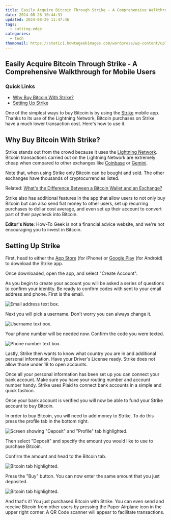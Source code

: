 ```yaml
---
title: Easily Acquire Bitcoin Through Strike - A Comprehensive Walkthrough for Mobile Users
date: 2024-08-26 10:44:31
updated: 2024-08-29 11:47:46
tags:
  - cutting-edge
categories:
  - tech
thumbnail: https://static1.howtogeekimages.com/wordpress/wp-content/uploads/2022/05/shutterstock_792061711.png
---
```


## Easily Acquire Bitcoin Through Strike - A Comprehensive Walkthrough for Mobile Users

### Quick Links

* [Why Buy Bitcoin With Strike?](https://facebook-record-videos.techidaily.com/new-2024-approved-diy-gif-creation-extracting-motion-from-youtube-videos/)
* [Setting Up Strike](https://program-issues.techidaily.com/revive-the-sounds-of-dying-light-top-tricks-to-overcome-sound-malfunctions/)

 One of the simplest ways to buy Bitcoin is by using the [Strike](https://strike.me/en/) mobile app. Thanks to its use of the Lightning Network, Bitcoin purchases on Strike have a much lower transaction cost. Here's how to use it.

##  Why Buy Bitcoin With Strike?

 Strike stands out from the crowd because it uses the [Lightning Network](https://location-social.techidaily.com/how-to-activate-and-use-life360-ghost-mode-on-htc-u23-drfone-by-drfone-virtual-android/). Bitcoin transactions carried out on the Lightning Network are extremely cheap when compared to other exchanges like [Coinbase](https://www.coinbase.com/) or [Gemini](https://www.gemini.com/).

 Note that, when using Strike only Bitcoin can be bought and sold. The other exchanges have thousands of cryptocurrencies listed.

Related: [What's the Difference Between a Bitcoin Wallet and an Exchange?](https://fake-location.techidaily.com/fake-the-location-to-get-around-the-mlb-blackouts-on-apple-iphone-15-pro-max-drfone-by-drfone-virtual-ios/) 

 Strike also has additional features in the app that allow users to not only buy Bitcoin but can also send fiat money to other users, set up recurring purchases to dollar cost average, and even set up their account to convert part of their paycheck into Bitcoin.

**Editor's Note**: How-To Geek is not a financial advice website, and we're not encouraging you to invest in Bitcoin.

##  Setting Up Strike

 First, head to either the [App Store](https://apps.apple.com/us/app/strike-bitcoin-payments/id1488724463) (for iPhone) or [Google Play](https://www.anrdoezrs.net/links/3607085/type/dlg/sid/UUhtgUeUpU205935/https://play.google.com/store/apps/details?id=zapsolutions.strike&hl=en%5FUS&gl=US) (for Android) to download the Strike app.

 Once downloaded, open the app, and select "Create Account".

 As you begin to create your account you will be asked a series of questions to confirm your identity. Be ready to confirm codes with sent to your email address and phone. First is the email.

![Email address text box.](https://static1.howtogeekimages.com/wordpress/wp-content/uploads/2022/05/IMG_3759-1.png) 

 Next you will pick a username. Don't worry you can always change it.

![Username text box.](https://static1.howtogeekimages.com/wordpress/wp-content/uploads/2022/05/IMG_3761-1.png) 

 Your phone number will be needed now. Confirm the code you were texted.

![Phone number text box.](https://static1.howtogeekimages.com/wordpress/wp-content/uploads/2022/05/IMG_3762-2.png) 

 Lastly, Strike then wants to know what country you are in and additional personal information. Have your Driver's License ready. Strike does not allow those under 18 to open accounts.

 Once all your personal information has been set up you can connect your bank account. Make sure you have your routing number and account number handy. Strike uses Plaid to connect bank accounts in a simple and quick fashion.

 Once your bank account is verified you will now be able to fund your Strike account to buy Bitcoin.

 In order to buy Bitcoin, you will need to add money to Strike. To do this press the profile tab in the bottom right.

![Screen showing &quot;Deposit&quot; and &quot;Profile&quot; tab highlighted.](https://static1.howtogeekimages.com/wordpress/wp-content/uploads/2022/05/IMG_3763-1.png) 

 Then select "Deposit" and specify the amount you would like to use to purchase Bitcoin.

 Confirm the amount and head to the Bitcoin tab.

![Bitcoin tab highlighted.](https://static1.howtogeekimages.com/wordpress/wp-content/uploads/2022/05/IMG_3764-1-1.png) 

 Press the "Buy" button. You can now enter the same amount that you just deposited.

![Bitcoin tab highlighted.](https://static1.howtogeekimages.com/wordpress/wp-content/uploads/2022/05/IMG_3764-1-1.png) 

 And that's it! You just purchased Bitcoin with Strike. You can even send and receive Bitcoin from other users by pressing the Paper Airplane icon in the upper right corner. A QR Code scanner will appear to facilitate transactions.

<ins class="adsbygoogle"
     style="display:block"
     data-ad-format="autorelaxed"
     data-ad-client="ca-pub-7571918770474297"
     data-ad-slot="1223367746"></ins>



<ins class="adsbygoogle"
     style="display:block"
     data-ad-client="ca-pub-7571918770474297"
     data-ad-slot="8358498916"
     data-ad-format="auto"
     data-full-width-responsive="true"></ins>
